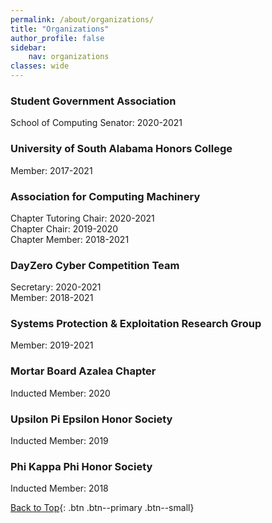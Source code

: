 ```yaml
---
permalink: /about/organizations/
title: "Organizations"
author_profile: false
sidebar:
    nav: organizations
classes: wide
---
```


### Student Government Association

School of Computing Senator: 2020-2021

### University of South Alabama Honors College

Member: 2017-2021

### Association for Computing Machinery

Chapter Tutoring Chair: 2020-2021\
Chapter Chair: 2019-2020\
Chapter Member: 2018-2021

### DayZero Cyber Competition Team

Secretary: 2020-2021\
Member: 2018-2021

### Systems Protection & Exploitation Research Group

Member: 2019-2021

### Mortar Board Azalea Chapter

Inducted Member: 2020

### Upsilon Pi Epsilon Honor Society

Inducted Member: 2019

### Phi Kappa Phi Honor Society

Inducted Member: 2018

[Back to Top](#top){: .btn .btn--primary .btn--small}
